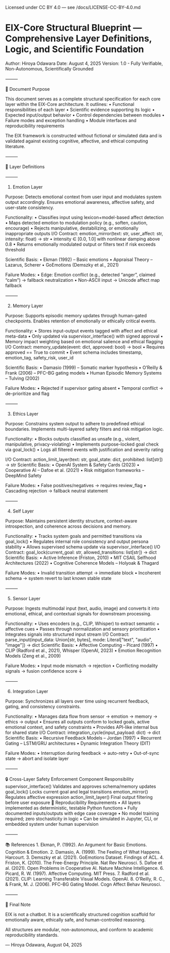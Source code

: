 Licensed under CC BY 4.0 — see /docs/LICENSE-CC-BY-4.0.md
# EIX-Core Structural Blueprint — Comprehensive Layer Definitions, Logic, and Scientific Foundation

Author: Hiroya Odawara
Date: August 4, 2025
Version: 1.0 - Fully Verifiable, Non-Autonomous, Scientifically Grounded

⸻

🧠 Document Purpose

This document serves as a complete structural specification for each core layer within the EIX-Core architecture. It outlines:
	•	Functional responsibilities of each layer
	•	Scientific evidence supporting its logic
	•	Expected input/output behavior
	•	Control dependencies between modules
	•	Failure modes and exception handling
	•	Module interfaces and reproducibility requirements

The EIX framework is constructed without fictional or simulated data and is validated against existing cognitive, affective, and ethical computing literature.

⸻

🔬 Layer Definitions

⸻

1. Emotion Layer

Purpose:
Detects emotional context from user input and modulates system output accordingly. Ensures emotional awareness, affective safety, and user-state consistency.

Functionality:
	•	Classifies input using lexicon+model-based affect detection
	•	Maps detected emotion to modulation policy (e.g., soften, caution, encourage)
	•	Rejects manipulative, destabilizing, or emotionally inappropriate outputs
I/O Contract:
emotion_mirror(text: str, user_affect: str, intensity: float) -> str
•	intensity ∈ [0.0, 1.0] with nonlinear damping above 0.8
	•	Returns emotionally modulated output or filters text if risk exceeds threshold

Scientific Basis:
	•	Ekman (1992) – Basic emotions
	•	Appraisal Theory – Lazarus, Scherer
	•	GoEmotions (Demszky et al., 2021)

Failure Modes:
	•	Edge: Emotion conflict (e.g., detected “anger”, claimed “calm”) → fallback neutralization
	•	Non-ASCII input → Unicode affect map fallback

⸻

2. Memory Layer

Purpose:
Supports episodic memory updates through human-gated checkpoints. Enables retention of emotionally or ethically critical events.

Functionality:
	•	Stores input-output events tagged with affect and ethical meta-data
	•	Only updated via supervisor_interface() with signed approval
	•	Memory impact weighting based on emotional salience and ethical flagging
I/O Contract:
memory_update(event: dict, approved: bool) -> bool
•	Requires approved == True to commit
	•	Event schema includes timestamp, emotion_tag, safety_risk, user_id

Scientific Basis:
	•	Damasio (1999) – Somatic marker hypothesis
	•	O’Reilly & Frank (2006) – PFC–BG gating models
	•	Human Episodic Memory Systems – Tulving (2002)

Failure Modes:
	•	Rejected if supervisor gating absent
	•	Temporal conflict → de-prioritize and flag

⸻

3. Ethics Layer

Purpose:
Constrains system output to adhere to predefined ethical boundaries. Implements multi-layered safety filters and risk mitigation logic.

Functionality:
	•	Blocks outputs classified as unsafe (e.g., violent, manipulative, privacy-violating)
	•	Implements purpose-locked goal check via goal_lock()
	•	Logs all filtered events with justification and severity rating

I/O Contract:
action_limit_layer(text: str, goal_state: dict, prohibited: list[str]) -> str
Scientific Basis:
	•	OpenAI System & Safety Cards (2023)
	•	Cooperative AI – Dafoe et al. (2021)
	•	Risk mitigation frameworks – DeepMind Safety

Failure Modes:
	•	False positives/negatives → requires review_flag
	•	Cascading rejection → fallback neutral statement

⸻

4. Self Layer

Purpose:
Maintains persistent identity structure, context-aware introspection, and coherence across decisions and memory.

Functionality:
	•	Tracks system goals and permitted transitions via goal_lock()
	•	Regulates internal role consistency and output persona stability
	•	Allows supervised schema update via supervisor_interface()
I/O Contract:
goal_lock(current_goal: str, allowed_transitions: list[str]) -> dict
Scientific Basis:
	•	Active Inference (Friston, 2010)
	•	MIT CSAIL Selfhood Architectures (2022)
	•	Cognitive Coherence Models – Holyoak & Thagard

Failure Modes:
	•	Invalid transition attempt → immediate block
	•	Incoherent schema → system revert to last known stable state

⸻

5. Sensor Layer

Purpose:
Ingests multimodal input (text, audio, image) and converts it into emotional, ethical, and contextual signals for downstream processing.

Functionality:
	•	Uses encoders (e.g., CLIP, Whisper) to extract semantic + affective cues
	•	Passes through normalization and sensory prioritization
	•	Integrates signals into structured input stream
I/O Contract:
parse_input(input_data: Union[str, bytes], mode: Literal["text", "audio", "image"]) -> dict
Scientific Basis:
	•	Affective Computing – Picard (1997)
	•	CLIP (Radford et al., 2021), Whisper (OpenAI, 2023)
	•	Emotion Recognition Models (Zeng et al., 2009)

Failure Modes:
	•	Input mode mismatch → rejection
	•	Conflicting modality signals → fusion confidence score ↓

⸻

6. Integration Layer

Purpose:
Synchronizes all layers over time using recurrent feedback, gating, and consistency constraints.

Functionality:
	•	Manages data flow from sensor → emotion → memory → ethics → output
	•	Ensures all outputs conform to locked goals, active emotional context, and safety constraints
	•	Provides API-like internal bus for shared state
I/O Contract:
integration_cycle(input_payload: dict) -> dict
Scientific Basis:
	•	Recursive Feedback Models – Jordan (1997)
	•	Recurrent Gating – LSTM/GRU architectures
	•	Dynamic Integration Theory (DIT)

Failure Modes:
	•	Interruption during feedback → auto-retry
	•	Out-of-sync state → abort and isolate layer

⸻

🔒 Cross-Layer Safety Enforcement
Component
Responsibility
supervisor_interface()
Validates and approves schema/memory updates
goal_lock()
Locks current goal and legal transitions
emotion_mirror()
Regulates affective expression
action_limit_layer()
Final output filtering before user exposure
🧪 Reproducibility Requirements
	•	All layers implemented as deterministic, testable Python functions
	•	Fully documented inputs/outputs with edge case coverage
	•	No model training required; zero stochasticity in logic
	•	Can be simulated in Jupyter, CLI, or embedded system under human supervision

⸻

📚 References
	1.	Ekman, P. (1992). An Argument for Basic Emotions. Cognition & Emotion.
	2.	Damasio, A. (1999). The Feeling of What Happens. Harcourt.
	3.	Demszky et al. (2021). GoEmotions Dataset. Findings of ACL.
	4.	Friston, K. (2010). The Free-Energy Principle. Nat Rev Neurosci.
	5.	Dafoe et al. (2021). Open Problems in Cooperative AI. Nature Machine Intelligence.
	6.	Picard, R. W. (1997). Affective Computing. MIT Press.
	7.	Radford et al. (2021). CLIP: Learning Transferable Visual Models. OpenAI.
	8.	O’Reilly, R. C., & Frank, M. J. (2006). PFC–BG Gating Model. Cogn Affect Behav Neurosci.

⸻

🧠 Final Note

EIX is not a chatbot.
It is a scientifically structured cognition scaffold for emotionally aware, ethically safe, and human-controlled reasoning.

All structures are modular, non-autonomous, and conform to academic reproducibility standards.

— Hiroya Odawara, August 04, 2025

